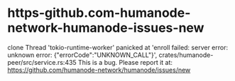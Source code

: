# https-github.com-humanode-network-humanode-issues-new
clone Thread 'tokio-runtime-worker' panicked at 'enroll failed: server error: unknown error: {"errorCode":"UNKNOWN_CALL"}', crates/humanode-peer/src/service.rs:435 This is a bug. Please report it at: https://github.com/humanode-network/humanode/issues/new
